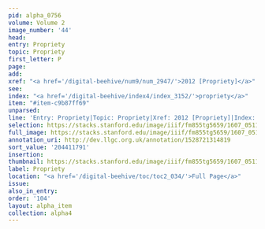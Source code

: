 ```yaml
---
pid: alpha_0756
volume: Volume 2
image_number: '44'
head:
entry: Propriety
topic: Propriety
first_letter: P
page:
add:
xref: "<a href='/digital-beehive/num9/num_2947/'>2012 [Propriety]</a>"
see:
index: "<a href='/digital-beehive/index4/index_3152/'>propriety</a>"
item: "#item-c9b87ff69"
unparsed:
line: 'Entry: Propriety|Topic: Propriety|Xref: 2012 [Propriety]|Index: propriety|#item-c9b87ff69'
selection: https://stacks.stanford.edu/image/iiif/fm855tg5659/1607_0511/759,1791,3027,475/full/0/default.jpg
full_image: https://stacks.stanford.edu/image/iiif/fm855tg5659/1607_0511/full/full/0/default.jpg
annotation_uri: http://dev.llgc.org.uk/annotation/1528721314819
sort_value: '204411791'
insertion:
thumbnail: https://stacks.stanford.edu/image/iiif/fm855tg5659/1607_0511/759,1791,600,180/250,/0/default.jpg
label: Propriety
location: "<a href='/digital-beehive/toc/toc2_034/'>Full Page</a>"
issue:
also_in_entry:
order: '104'
layout: alpha_item
collection: alpha4
---
```

